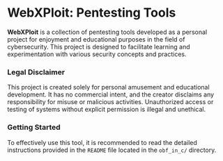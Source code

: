 # WebXPloit: Pentesting Tools

**WebXPloit** is a collection of pentesting tools developed as a personal project for enjoyment and educational purposes in the field of cybersecurity. This project is designed to facilitate learning and experimentation with various security concepts and practices. 

### Legal Disclaimer

This project is created solely for personal amusement and educational development. It has no commercial intent, and the creator disclaims any responsibility for misuse or malicious activities. Unauthorized access or testing of systems without explicit permission is illegal and unethical.

### Getting Started

To effectively use this tool, it is recommended to read the detailed instructions provided in the `README` file located in the `obf_in_c/` directory.